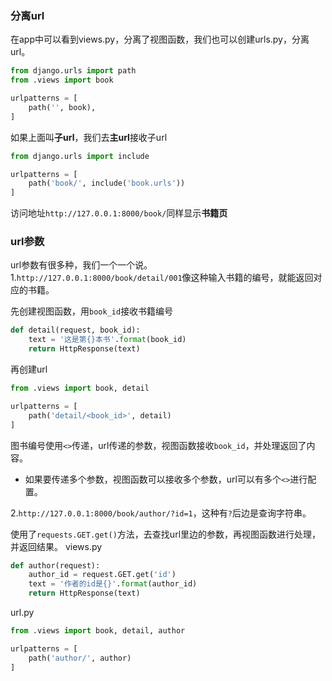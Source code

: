 ### 分离url
在app中可以看到views.py，分离了视图函数，我们也可以创建urls.py，分离url。
```python
from django.urls import path
from .views import book

urlpatterns = [
    path('', book),
]
```
如果上面叫**子url**，我们去**主url**接收子url
```python
from django.urls import include

urlpatterns = [
    path('book/', include('book.urls'))
]
```
访问地址`http://127.0.0.1:8000/book/`同样显示**书籍页**

### url参数
url参数有很多种，我们一个一个说。
1.`http://127.0.0.1:8000/book/detail/001`像这种输入书籍的编号，就能返回对应的书籍。

先创建视图函数，用`book_id`接收书籍编号
```python
def detail(request, book_id):
    text = '这是第{}本书'.format(book_id)
    return HttpResponse(text)
```
再创建url
```python
from .views import book, detail

urlpatterns = [
    path('detail/<book_id>', detail)
]
```
图书编号使用`<>`传递，url传递的参数，视图函数接收`book_id`，并处理返回了内容。

* 如果要传递多个参数，视图函数可以接收多个参数，url可以有多个`<>`进行配置。

2.`http://127.0.0.1:8000/book/author/?id=1`，这种有`?`后边是查询字符串。

使用了`requests.GET.get()`方法，去查找url里边的参数，再视图函数进行处理，并返回结果。
views.py
```python
def author(request):
    author_id = request.GET.get('id')
    text = '作者的id是{}'.format(author_id)
    return HttpResponse(text)
```
url.py
```python
from .views import book, detail, author

urlpatterns = [
    path('author/', author)
]
```
    